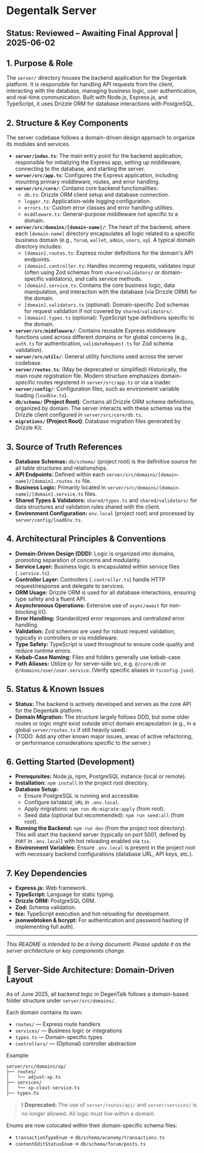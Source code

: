 # Degentalk Server

## Status: Reviewed – Awaiting Final Approval | 2025-06-02

## 1. Purpose & Role

The `server/` directory houses the backend application for the Degentalk platform. It is responsible for handling API requests from the client, interacting with the database, managing business logic, user authentication, and real-time communication. Built with Node.js, Express.js, and TypeScript, it uses Drizzle ORM for database interactions with PostgreSQL.

## 2. Structure & Key Components

The server codebase follows a domain-driven design approach to organize its modules and services.

*   **`server/index.ts`**: The main entry point for the backend application, responsible for initializing the Express app, setting up middleware, connecting to the database, and starting the server.
*   **`server/src/app.ts`**: Configures the Express application, including mounting primary middleware, routes, and error handling.
*   **`server/src/core/`**: Contains core backend functionalities:
    *   `db.ts`: Drizzle ORM client setup and database connection.
    *   `logger.ts`: Application-wide logging configuration.
    *   `errors.ts`: Custom error classes and error handling utilities.
    *   `middleware.ts`: General-purpose middleware not specific to a domain.
*   **`server/src/domains/[domain-name]/`**: The heart of the backend, where each `[domain-name]` directory encapsulates all logic related to a specific business domain (e.g., `forum`, `wallet`, `admin`, `users`, `xp`). A typical domain directory includes:
    *   `[domain].routes.ts`: Express router definitions for the domain's API endpoints.
    *   `[domain].controller.ts`: Handles incoming requests, validates input (often using Zod schemas from `shared/validators/` or domain-specific validators), and calls service methods.
    *   `[domain].service.ts`: Contains the core business logic, data manipulation, and interaction with the database (via Drizzle ORM) for the domain.
    *   `[domain].validators.ts` (optional): Domain-specific Zod schemas for request validation if not covered by `shared/validators/`.
    *   `[domain].types.ts` (optional): TypeScript type definitions specific to the domain.
*   **`server/src/middleware/`**: Contains reusable Express middleware functions used across different domains or for global concerns (e.g., `auth.ts` for authentication, `validateRequest.ts` for Zod schema validation).
*   **`server/src/utils/`**: General utility functions used across the server codebase.
*   **`server/routes.ts`**: (May be deprecated or simplified) Historically, the main route registration file. Modern structure emphasizes domain-specific routes registered in `server/src/app.ts` or via a loader.
*   **`server/config/`**: Configuration files, such as environment variable loading (`loadEnv.ts`).
*   **`db/schema/` (Project Root)**: Contains all Drizzle ORM schema definitions, organized by domain. The server interacts with these schemas via the Drizzle client configured in `server/src/core/db.ts`.
*   **`migrations/` (Project Root)**: Database migration files generated by Drizzle Kit.

## 3. Source of Truth References

*   **Database Schemas:** `db/schema/` (project root) is the definitive source for all table structures and relationships.
*   **API Endpoints:** Defined within each `server/src/domains/[domain-name]/[domain].routes.ts` file.
*   **Business Logic:** Primarily located in `server/src/domains/[domain-name]/[domain].service.ts` files.
*   **Shared Types & Validators:** `shared/types.ts` and `shared/validators/` for data structures and validation rules shared with the client.
*   **Environment Configuration:** `env.local` (project root) and processed by `server/config/loadEnv.ts`.

## 4. Architectural Principles & Conventions

*   **Domain-Driven Design (DDD):** Logic is organized into domains, promoting separation of concerns and modularity.
*   **Service Layer:** Business logic is encapsulated within service files (`.service.ts`).
*   **Controller Layer:** Controllers (`.controller.ts`) handle HTTP request/response and delegate to services.
*   **ORM Usage:** Drizzle ORM is used for all database interactions, ensuring type safety and a fluent API.
*   **Asynchronous Operations:** Extensive use of `async/await` for non-blocking I/O.
*   **Error Handling:** Standardized error responses and centralized error handling.
*   **Validation:** Zod schemas are used for robust request validation, typically in controllers or via middleware.
*   **Type Safety:** TypeScript is used throughout to ensure code quality and reduce runtime errors.
*   **Kebab-Case Naming:** Files and folders generally use kebab-case.
*   **Path Aliases:** Utilize `@/` for server-side src, e.g. `@/core/db` or `@/domains/user/user.service`. (Verify specific aliases in `tsconfig.json`).

## 5. Status & Known Issues

*   **Status:** The backend is actively developed and serves as the core API for the Degentalk platform.
*   **Domain Migration:** The structure largely follows DDD, but some older routes or logic might exist outside strict domain encapsulation (e.g., in a global `server/routes.ts` if still heavily used).
*   (TODO: Add any other known major issues, areas of active refactoring, or performance considerations specific to the server.)

## 6. Getting Started (Development)

*   **Prerequisites:** Node.js, npm, PostgreSQL instance (local or remote).
*   **Installation:** `npm install` in the project root directory.
*   **Database Setup:**
    *   Ensure PostgreSQL is running and accessible.
    *   Configure `DATABASE_URL` in `.env.local`.
    *   Apply migrations: `npm run db:migrate:apply` (from root).
    *   Seed data (optional but recommended): `npm run seed:all` (from root).
*   **Running the Backend:** `npm run dev` (from the project root directory). This will start the backend server (typically on port 5001, defined by `PORT` in `.env.local`) with hot reloading enabled via `tsx`.
*   **Environment Variables:** Ensure `.env.local` is present in the project root with necessary backend configurations (database URL, API keys, etc.).

## 7. Key Dependencies

*   **Express.js:** Web framework.
*   **TypeScript:** Language for static typing.
*   **Drizzle ORM:** PostgreSQL ORM.
*   **Zod:** Schema validation.
*   **tsx:** TypeScript execution and hot-reloading for development.
*   **jsonwebtoken & bcrypt:** For authentication and password hashing (if implementing full auth).

---
*This README is intended to be a living document. Please update it as the server architecture or key components change.*

## 🧩 Server-Side Architecture: Domain-Driven Layout

As of June 2025, all backend logic in DegenTalk follows a domain-based folder structure under `server/src/domains/`.

Each domain contains its own:
- `routes/` — Express route handlers
- `services/` — Business logic or integrations
- `types.ts` — Domain-specific types
- `controllers/` — (Optional) controller abstraction

Example:

```
server/src/domains/xp/
├── routes/
│   └── adjust-xp.ts
├── services/
│   └── xp-clout-service.ts
├── types.ts
```

> ❗ **Deprecated:** The use of `server/routes/api/` and `server/services/` is no longer allowed. All logic must live within a domain.

Enums are now colocated within their domain-specific schema files:
- `transactionTypeEnum` → `db/schema/economy/transactions.ts`
- `contentEditStatusEnum` → `db/schema/forum/posts.ts`
